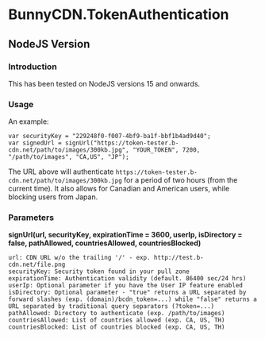 # BunnyCDN.TokenAuthentication
## NodeJS Version
### Introduction

This has been tested on NodeJS versions 15 and onwards.

### Usage

An example:

```
var securityKey = "229248f0-f007-4bf9-ba1f-bbf1b4ad9d40";
var signedUrl = signUrl("https://token-tester.b-cdn.net/path/to/images/300kb.jpg", "YOUR_TOKEN", 7200, "/path/to/images", "CA,US", "JP");
```

The URL above will authenticate `https://token-tester.b-cdn.net/path/to/images/300kb.jpg` for a period of two hours (from the current time). It also allows for Canadian and American users, while blocking users from Japan.

### Parameters

**signUrl(url, securityKey, expirationTime = 3600, userIp, isDirectory = false, pathAllowed, countriesAllowed, countriesBlocked)**

```
url: CDN URL w/o the trailing '/' - exp. http://test.b-cdn.net/file.png
securityKey: Security token found in your pull zone
expirationTime: Authentication validity (default. 86400 sec/24 hrs)
userIp: Optional parameter if you have the User IP feature enabled
isDirectory: Optional parameter - "true" returns a URL separated by forward slashes (exp. (domain)/bcdn_token=...) while "false" returns a URL separated by traditional query separators (?token=...)
pathAllowed: Directory to authenticate (exp. /path/to/images)
countriesAllowed: List of countries allowed (exp. CA, US, TH)
countriesBlocked: List of countries blocked (exp. CA, US, TH)
```
